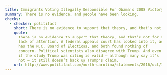 ```yaml
---
title: Immigrants Voting Illegally Responsible For Obama's 2008 Victory in North Carolina
summary: There is no evidence, and people have been looking.
checks:
  - checker: politifact
    short: There is no evidence to support that theory, and that’s not for a lack of attention.
    quote:
      There is no evidence to support that theory, and that’s not for a
      lack of attention. A federal appeals court has looked into it, as
      has the N.C. Board of Elections, and both found nothing of
      concern. Political scientists also disagree with Trump. And even
      if the study Trump was citing is valid – although many say it's
      not – it still doesn’t back up Trump's claim.
    url: http://www.politifact.com/north-carolina/statements/2016/oct/19/donald-trump/trump-wrongfully-says-immigrants-voting-illegally-/
---
```

